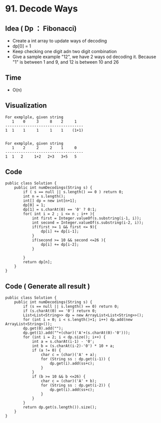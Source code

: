 # 91. Decode Ways
## Idea ( Dp ： Fibonacci)
* Create a int array to update ways of decoding 
* dp[0] = 1
* Keep checking one digit adn two digit combination
* Give a sample example "12", we have 2 ways od decoding it. Because "1" is between 1 and 9, and 12 is between 10 and 26

## Time 
* O(n)

## Visualization
```
For exmplple, given string
   1    0     3     8    2     1
-----------------------------------
1  1    1     1     1    1    (1+1)


For exmplple, given string
   1    2     2     2    1     0
-----------------------------------
1  1   2     1+2   2+3   3+5   5

```

## Code 

```
public class Solution {
    public int numDecodings(String s) {
        if ( s == null || s.length() == 0 ) return 0;
        int n = s.length();
        int[] dp = new int[n+1];
        dp[0] = 1;
        dp[1] = s.charAt(0) == '0' ? 0:1;
        for( int i = 2 ; i <= n ; i++ ){
            int first = Integer.valueOf(s.substring(i-1, i));
            int second = Integer.valueOf(s.substring(i-2, i));
            if(first >= 1 && first <= 9){
                dp[i] += dp[i-1];
            }
            if(second >= 10 && second <=26 ){
                dp[i] += dp[i-2];
            }
            
        }
        return dp[n];
    }
}
```

## Code ( Generate all result )

```
public class Solution {
    public int numDecodings(String s) {
        if (s == null || s.length() == 0) return 0;
        if (s.charAt(0) == '0') return 0;
        List<List<String>> dp = new ArrayList<List<String>>();
        for (int i = 0; i < s.length()+1; i++) dp.add(new ArrayList<String>());
        dp.get(0).add("");
        dp.get(1).add(""+(char)('A'+(s.charAt(0)-'0')));
        for (int i = 2; i < dp.size(); i++) {
            int a = s.charAt(i-1) - '0';
            int b = (s.charAt(i-2)-'0') * 10 + a;
            if (a != 0) {
                char c = (char)('A' + a);
                for (String ss : dp.get(i-1)) {
                    dp.get(i).add(ss+c);
                }
            }
            if (b >= 10 && b <=26) {
                char c = (char)('A' + b);
                for (String ss : dp.get(i-2)) {
                    dp.get(i).add(ss+c);
                }
            }
        }
        return dp.get(s.length()).size();
    }
}

```